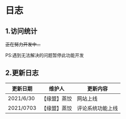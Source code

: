 # 日志



## 1.访问统计

~~正在努力开发中...~~

PS:遇到无法解决的问题暂停此功能开发

## 2.更新日志

| 更新日期 | 维护人 | 更新内容 |
| ----------------------- | --------------- | ---------------- |
|   2021/6/30    |  【缘盟】蒸饺 | 网站上线 |
|   2021/0703 |    【缘盟】蒸饺  | 评论系统功能上线 |
